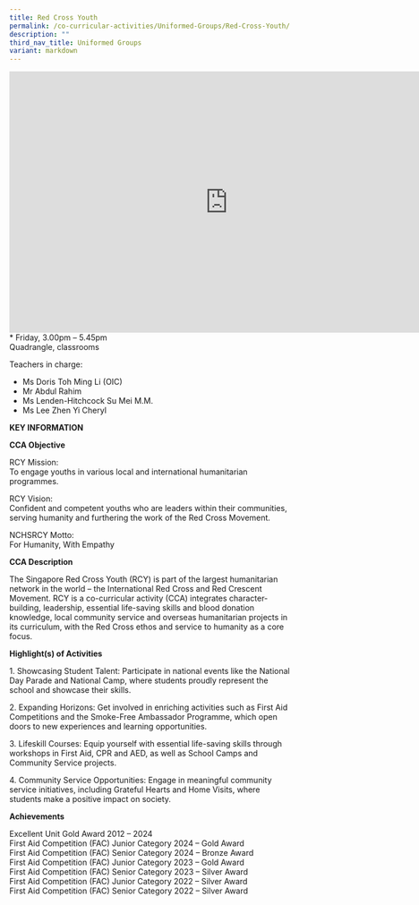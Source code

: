 ```yaml
---
title: Red Cross Youth
permalink: /co-curricular-activities/Uniformed-Groups/Red-Cross-Youth/
description: ""
third_nav_title: Uniformed Groups
variant: markdown
---
```

<iframe allowfullscreen="true" height="467" width="780" frameborder="0" src="https://docs.google.com/presentation/d/1z1XQmjE74PnX5J1NPyRYpOoU72GctI5OXevDJxRxIJs/embed?start=true&amp;loop=true&amp;delayms=5000"></iframe>
<br>
*   Friday,  
    3.00pm – 5.45pm
<br> Quadrangle, classrooms
<br>

Teachers in charge:
*   Ms Doris Toh Ming Li (OIC)
*   Mr Abdul Rahim 
*   Ms Lenden-Hitchcock Su Mei M.M. 
*   Ms Lee Zhen Yi Cheryl
		
**KEY INFORMATION**
		
**CCA Objective**

RCY Mission:<br>
To engage youths in various local and international humanitarian programmes.

RCY Vision:<br>
Confident and competent youths who are leaders within their communities, serving humanity and furthering the work of the Red Cross Movement.

  

NCHSRCY Motto:<br>
For Humanity, With Empathy

**CCA Description**

The Singapore Red Cross Youth (RCY) is part of the largest humanitarian network in the world – the International Red Cross and Red Crescent Movement. RCY is a co-curricular activity (CCA) integrates character-building, leadership, essential life-saving skills and blood donation knowledge, local community service and overseas humanitarian projects in its curriculum, with the Red Cross ethos and service to humanity as a core focus.

**Highlight(s) of Activities**

1\. Showcasing Student Talent: Participate in national events like the National Day Parade and National Camp, where students proudly represent the school and showcase their skills. 

2\. Expanding Horizons: Get involved in enriching activities such as First Aid Competitions and the Smoke-Free Ambassador Programme, which open doors to new experiences and learning opportunities. 

3\. Lifeskill Courses: Equip yourself with essential life-saving skills through workshops in First Aid, CPR and AED, as well as School Camps and Community Service projects. 

4\. Community Service Opportunities: Engage in meaningful community service initiatives, including Grateful Hearts and Home Visits, where students make a positive impact on society.

**Achievements**

Excellent Unit Gold Award 2012 – 2024<br>
First Aid Competition (FAC) Junior Category 2024 – Gold Award<br>
First Aid Competition (FAC) Senior Category 2024 – Bronze Award <br>
First Aid Competition (FAC) Junior Category 2023 – Gold Award <br>
First Aid Competition (FAC) Senior Category 2023 – Silver Award <br>
First Aid Competition (FAC) Junior Category 2022 – Silver Award <br>
First Aid Competition (FAC) Senior Category 2022 – Silver Award<br>